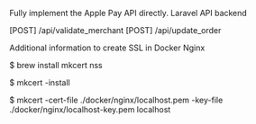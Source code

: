 Fully implement the Apple Pay API directly.
Laravel API backend

[POST] /api/validate_merchant
[POST] /api/update_order

Additional information to create SSL in Docker Nginx

$ brew install mkcert nss

$ mkcert -install

$ mkcert -cert-file ./docker/nginx/localhost.pem -key-file ./docker/nginx/localhost-key.pem localhost
